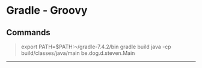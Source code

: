 # Gradle - Groovy

## Commands

> export PATH=$PATH:~/gradle-7.4.2/bin
> gradle build
> java -cp build/classes/java/main be.dog.d.steven.Main

---
